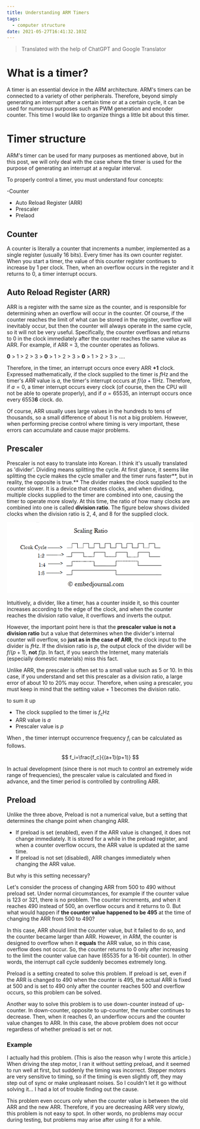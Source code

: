 ```yaml
---
title: Understanding ARM Timers
tags:
  - computer structure
date: 2021-05-27T16:41:32.103Z
---
```


> Translated with the help of ChatGPT and Google Translator

# What is a timer?

A timer is an essential device in the ARM architecture. ARM's timers can be connected to a variety of other peripherals. Therefore, beyond simply generating an interrupt after a certain time or at a certain cycle, it can be used for numerous purposes such as PWM generation and encoder counter. This time I would like to organize things a little bit about this timer.

# Timer structure

ARM's timer can be used for many purposes as mentioned above, but in this post, we will only deal with the case where the timer is used for the purpose of generating an interrupt at a regular interval.

To properly control a timer, you must understand four concepts:

-Counter

- Auto Reload Register (ARR)
- Prescaler
- Prelaod

## Counter

A counter is literally a counter that increments a number, implemented as a single register (usually 16 bits). Every timer has its own counter register. When you start a timer, the value of this counter register continues to increase by 1 per clock. Then, when an overflow occurs in the register and it returns to 0, a timer interrupt occurs.

## Auto Reload Register (ARR)

ARR is a register with the same size as the counter, and is responsible for determining when an overflow will occur in the counter. Of course, if the counter reaches the limit of what can be stored in the register, overflow will inevitably occur, but then the counter will always operate in the same cycle, so it will not be very useful. Specifically, the counter overflows and returns to 0 in the clock immediately after the counter reaches the same value as ARR. For example, if ARR = 3, the counter operates as follows.

**0** > 1 > 2 > 3 > **0** > 1 > 2 > 3 > **0** > 1 > 2 > 3 > ....

Therefore, in the timer, an interrupt occurs once every ARR **+1** clock. Expressed mathematically, if the clock supplied to the timer is $f$Hz and the timer's $ARR$ value is $a$, the timer's interrupt occurs at $f/(a+1)$Hz. Therefore, if $a=0$, a timer interrupt occurs every clock (of course, then the CPU will not be able to operate properly), and if $a=65535$, an interrupt occurs once every 6553**6** clock. do.

Of course, ARR usually uses large values in the hundreds to tens of thousands, so a small difference of about 1 is not a big problem. However, when performing precise control where timing is very important, these errors can accumulate and cause major problems.

## Prescaler

Prescaler is not easy to translate into Korean. I think it's usually translated as 'divider'. Dividing means splitting the cycle. At first glance, it seems like splitting the cycle makes the cycle smaller and the timer runs faster**, but in reality, the opposite is true.** The divider makes the clock supplied to the counter slower. It is a device that creates clocks, and when dividing, multiple clocks supplied to the timer are combined into one, causing the timer to operate more slowly. At this time, the ratio of how many clocks are combined into one is called **division ratio**. The figure below shows divided clocks when the division ratio is 2, 4, and 8 for the supplied clock.

![Timer/Counter Module - A Controller Independent Guide - EmbedJournal](imgs/timer-scaling-ratio.png)

Intuitively, a divider, like a timer, has a counter inside it, so this counter increases according to the edge of the clock, and when the counter reaches the division ratio value, it overflows and inverts the output.

However, the important point here is that the **prescaler value is not a division ratio** but a value that determines when the divider's internal counter will overflow, so **just as in the case of ARR**, the clock input to the divider is $f$Hz. If the division ratio is $p$, the output clock of the divider will be $f/(p+1)$, **not** $f/p$. In fact, if you search the Internet, many materials (especially domestic materials) miss this fact.

Unlike ARR, the prescaler is often set to a small value such as 5 or 10. In this case, if you understand and set this prescaler as a division ratio, a large error of about 10 to 20% may occur. Therefore, when using a prescaler, you must keep in mind that the setting value + 1 becomes the division ratio.

to sum it up

- The clock supplied to the timer is $f_c$Hz
- ARR value is $a$
- Prescaler value is $p$

When , the timer interrupt occurrence frequency $f_i$ can be calculated as follows.

$$
f_i=\frac{f_c}{(a+1)(p+1)}
$$

In actual development (since there is not much to control an extremely wide range of frequencies), the prescaler value is calculated and fixed in advance, and the timer period is controlled by controlling ARR.

## Preload

Unlike the three above, Preload is not a numerical value, but a setting that determines the change point when changing ARR.

- If preload is set (enabled), even if the ARR value is changed, it does not change immediately. It is stored for a while in the preload register, and when a counter overflow occurs, the ARR value is updated at the same time.
- If preload is not set (disabled), ARR changes immediately when changing the ARR value.

But why is this setting necessary?

Let's consider the process of changing ARR from 500 to 490 without preload set. Under normal circumstances, for example if the counter value is 123 or 321, there is no problem. The counter increments, and when it reaches 490 instead of 500, an overflow occurs and it returns to 0. But what would happen if **the counter value happened to be 495** at the time of changing the ARR from 500 to 490?

In this case, ARR should limit the counter value, but it failed to do so, and the counter became larger than ARR. However, in ARM, the counter is designed to overflow when it **equals** the ARR value, so in this case, overflow does not occur. So, the counter returns to 0 only after increasing to the limit the counter value can have (65535 for a 16-bit counter). In other words, the interrupt call cycle suddenly becomes extremely long.

Preload is a setting created to solve this problem. If preload is set, even if the ARR is changed to 490 when the counter is 495, the actual ARR is fixed at 500 and is set to 490 only after the counter reaches 500 and overflow occurs, so this problem can be solved.

Another way to solve this problem is to use down-counter instead of up-counter. In down-counter, opposite to up-counter, the number continues to decrease. Then, when it reaches 0, an underflow occurs and the counter value changes to ARR. In this case, the above problem does not occur regardless of whether preload is set or not.

### Example

I actually had this problem. (This is also the reason why I wrote this article.) When driving the step motor, I ran it without setting preload, and it seemed to run well at first, but suddenly the timing was incorrect. Stepper motors are very sensitive to timing, so if the timing is even slightly off, they may step out of sync or make unpleasant noises. So I couldn't let it go without solving it... I had a lot of trouble finding out the cause.

This problem even occurs only when the counter value is between the old ARR and the new ARR. Therefore, if you are decreasing ARR very slowly, this problem is not easy to spot. In other words, no problems may occur during testing, but problems may arise after using it for a while.
